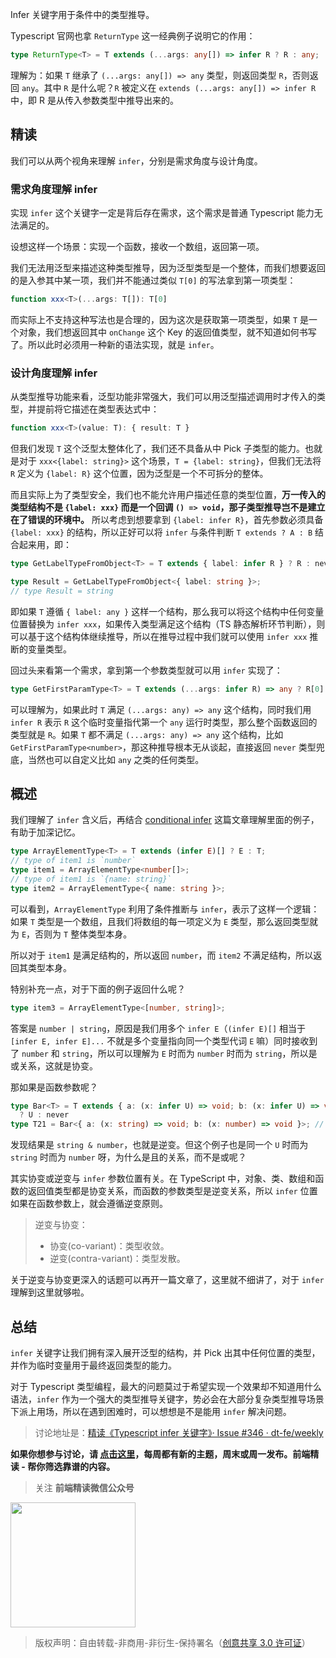 Infer 关键字用于条件中的类型推导。

Typescript 官网也拿 `ReturnType` 这一经典例子说明它的作用：

```typescript
type ReturnType<T> = T extends (...args: any[]) => infer R ? R : any;
```

理解为：如果 `T` 继承了 `(...args: any[]) => any` 类型，则返回类型 `R`，否则返回 `any`。其中 `R` 是什么呢？`R` 被定义在 `extends (...args: any[]) => infer R` 中，即 R 是从传入参数类型中推导出来的。

## 精读

我们可以从两个视角来理解 `infer`，分别是需求角度与设计角度。

### 需求角度理解 infer

实现 `infer` 这个关键字一定是背后存在需求，这个需求是普通 Typescript 能力无法满足的。

设想这样一个场景：实现一个函数，接收一个数组，返回第一项。

我们无法用泛型来描述这种类型推导，因为泛型类型是一个整体，而我们想要返回的是入参其中某一项，我们并不能通过类似 `T[0]` 的写法拿到第一项类型：

```typescript
function xxx<T>(...args: T[]): T[0]
```

而实际上不支持这种写法也是合理的，因为这次是获取第一项类型，如果 `T` 是一个对象，我们想返回其中 `onChange` 这个 Key 的返回值类型，就不知道如何书写了。所以此时必须用一种新的语法实现，就是 `infer`。

### 设计角度理解 infer

从类型推导功能来看，泛型功能非常强大，我们可以用泛型描述调用时才传入的类型，并提前将它描述在类型表达式中：

```typescript
function xxx<T>(value: T): { result: T }
```

但我们发现 `T` 这个泛型太整体化了，我们还不具备从中 Pick 子类型的能力。也就是对于 `xxx<{label: string}>` 这个场景，`T = {label: string}`，但我们无法将 `R` 定义为 `{label: R}` 这个位置，因为泛型是一个不可拆分的整体。

而且实际上为了类型安全，我们也不能允许用户描述任意的类型位置，**万一传入的类型结构不是 `{label: xxx}` 而是一个回调 `() => void`，那子类型推导岂不是建立在了错误的环境中。** 所以考虑到想要拿到 `{label: infer R}`，首先参数必须具备 `{label: xxx}` 的结构，所以正好可以将 `infer` 与条件判断 `T extends ? A : B` 结合起来用，即：

```typescript
type GetLabelTypeFromObject<T> = T extends { label: infer R } ? R : never

type Result = GetLabelTypeFromObject<{ label: string }>;
// type Result = string
```

即如果 `T` 遵循 `{ label: any }` 这样一个结构，那么我可以将这个结构中任何变量位置替换为 `infer xxx`，如果传入类型满足这个结构（TS 静态解析环节判断），则可以基于这个结构体继续推导，所以在推导过程中我们就可以使用 `infer xxx` 推断的变量类型。

回过头来看第一个需求，拿到第一个参数类型就可以用 `infer` 实现了：

```typescript
type GetFirstParamType<T> = T extends (...args: infer R) => any ? R[0] : never
```

可以理解为，如果此时 `T` 满足 `(...args: any) => any` 这个结构，同时我们用 `infer R` 表示 `R` 这个临时变量指代第一个 `any` 运行时类型，那么整个函数返回的类型就是 `R`。如果 `T` 都不满足 `(...args: any) => any` 这个结构，比如 `GetFirstParamType<number>`，那这种推导根本无从谈起，直接返回 `never` 类型兜底，当然也可以自定义比如 `any` 之类的任何类型。

## 概述

我们理解了 `infer` 含义后，再结合 [conditional infer](https://learntypescript.dev/09/l2-conditional-infer) 这篇文章理解里面的例子，有助于加深记忆。

```typescript
type ArrayElementType<T> = T extends (infer E)[] ? E : T;
// type of item1 is `number`
type item1 = ArrayElementType<number[]>;
// type of item1 is `{name: string}`
type item2 = ArrayElementType<{ name: string }>;
```

可以看到，`ArrayElementType` 利用了条件推断与 `infer`，表示了这样一个逻辑：如果 `T` 类型是一个数组，且我们将数组的每一项定义为 `E` 类型，那么返回类型就为 `E`，否则为 `T` 整体类型本身。

所以对于 `item1` 是满足结构的，所以返回 `number`，而 `item2` 不满足结构，所以返回其类型本身。

特别补充一点，对于下面的例子返回什么呢？

```typescript
type item3 = ArrayElementType<[number, string]>;
```

答案是 `number | string`，原因是我们用多个 `infer E`（`(infer E)[]` 相当于 `[infer E, infer E]...` 不就是多个变量指向同一个类型代词 `E` 嘛）同时接收到了 `number` 和 `string`，所以可以理解为 `E` 时而为 `number` 时而为 `string`，所以是或关系，这就是协变。

那如果是函数参数呢？

```typescript
type Bar<T> = T extends { a: (x: infer U) => void; b: (x: infer U) => void }
  ? U : never
type T21 = Bar<{ a: (x: string) => void; b: (x: number) => void }>; // string & number
```

发现结果是 `string & number`，也就是逆变。但这个例子也是同一个 `U` 时而为 `string` 时而为 `number` 呀，为什么是且的关系，而不是或呢？

其实协变或逆变与 `infer` 参数位置有关。在 TypeScript 中，对象、类、数组和函数的返回值类型都是协变关系，而函数的参数类型是逆变关系，所以 `infer` 位置如果在函数参数上，就会遵循逆变原则。

> 逆变与协变：
>
> - 协变(co-variant)：类型收敛。
> - 逆变(contra-variant)：类型发散。

关于逆变与协变更深入的话题可以再开一篇文章了，这里就不细讲了，对于 `infer` 理解到这里就够啦。

## 总结

`infer` 关键字让我们拥有深入展开泛型的结构，并 Pick 出其中任何位置的类型，并作为临时变量用于最终返回类型的能力。

对于 Typescript 类型编程，最大的问题莫过于希望实现一个效果却不知道用什么语法，`infer` 作为一个强大的类型推导关键字，势必会在大部分复杂类型推导场景下派上用场，所以在遇到困难时，可以想想是不是能用 `infer` 解决问题。

> 讨论地址是：[精读《Typescript infer 关键字》· Issue #346 · dt-fe/weekly](https://github.com/dt-fe/weekly/issues/346)

**如果你想参与讨论，请 [点击这里](https://github.com/dt-fe/weekly)，每周都有新的主题，周末或周一发布。前端精读 - 帮你筛选靠谱的内容。**

> 关注 **前端精读微信公众号**

<img width=200 src="https://img.alicdn.com/tfs/TB165W0MCzqK1RjSZFLXXcn2XXa-258-258.jpg">

> 版权声明：自由转载-非商用-非衍生-保持署名（[创意共享 3.0 许可证](https://creativecommons.org/licenses/by-nc-nd/3.0/deed.zh)）
